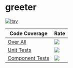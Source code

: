 # greeter

[![Itay](https://codecov.io/gh/itaymizsap/greeter/branch/main/graph/badge.svg?token=Q70LJR80MR)](https://codecov.io/gh/itaymizsap/greeter)

| Code Coverage | Rate |
|---|---|
| [Over All](https://codecov.io/gh/itaymizsap/greeter)  | ![](https://codecov.io/gh/itaymizsap/greeter/graph/badge.svg) |
| [Unit Tests](https://codecov.io/gh/itaymizsap/greeter) | ![](https://codecov.io/gh/itaymizsap/greeter/graph/badge.svg?flag=unit-tests) |
| [Component Tests](https://codecov.io/gh/itaymizsap/greeter) |![](https://codecov.io/gh/itaymizsap/greeter/graph/badge.svg?flag=component-tests) |

